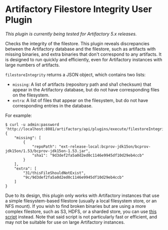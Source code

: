 Artifactory Filestore Integrity User Plugin
===========================================

*This plugin is currently being tested for Artifactory 5.x releases.*

Checks the integrity of the filestore. This plugin reveals discrepancies between
the Artifactory database and the filestore, such as artifacts with missing
binaries, and extra binaries that don't correspond to any artifacts. It is
designed to run quickly and efficiently, even for Artifactory instances with
large numbers of artifacts.

`filestoreIntegrity` returns a JSON object, which contains two lists:
- `missing`: A list of artifacts (repository path and sha1 checksum) that appear
  in the Artifactory database, but do not have corresponding files on the
  filesystem.
- `extra`: A list of files that appear on the filesystem, but do not have
  corresponding entries in the database.

For example:

```
$ curl -u admin:password 'http://localhost:8081/artifactory/api/plugins/execute/filestoreIntegrity'
{
    "missing": [
        {
            "repoPath": "ext-release-local:bcprov-jdk15on/bcprov-jdk15on/1.53/bcprov-jdk15on-1.53.jar",
            "sha1": "9d3def2fa5a0d2ed0c1146e9945df10d29eb4ccb"
        }
    ],
    "extra": [
        "31/thisFileShouldNotExist",
        "9c/9d3def2fa5a0d2ed0c1146e9945df10d29eb4ccb"
    ]
}
```

Due to its design, this plugin only works with Artifactory instances that use a
simple filesystem-based filestore (usually a local filesystem store, or an NFS
mount). If you wish to find broken binaries but are using a more complex
filestore, such as S3, HDFS, or a sharded store, you can use [this script][]
instead. Note that said script is not particularly fast or efficient, and may
not be suitable for use on large Artifactory instances.

[this script]: https://github.com/JFrogDev/artifactory-scripts/tree/master/filestoreIntegrity
